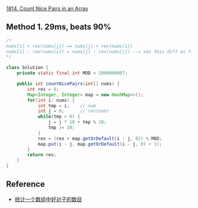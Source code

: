 [1814. Count Nice Pairs in an Array](https://leetcode.com/problems/count-nice-pairs-in-an-array/)


## Method 1. 29ms, beats 90%
```java
/*
nums[i] + rev(nums[j]) == nums[j] + rev(nums[i])
nums[i] - rev(nums[i]) = nums[j] - rev(nums[j]) --> set this diff as f(i)
*/

class Solution {
    private static final int MOD = 1000000007;

    public int countNicePairs(int[] nums) {
        int res = 0;
        Map<Integer, Integer> map = new HashMap<>();
        for(int i: nums) {
            int tmp = i;    // num
            int j = 0;      // rev(num)
            while(tmp > 0) {
                j = j * 10 + tmp % 10;
                tmp /= 10;
            }
            res = (res + map.getOrDefault(i - j, 0)) % MOD;
            map.put(i - j, map.getOrDefault(i - j, 0) + 1);
        }
        return res;
    }
}
```


## Reference
* [统计一个数组中好对子的数目](https://leetcode.cn/problems/count-nice-pairs-in-an-array/solutions/2064186/tong-ji-yi-ge-shu-zu-zhong-hao-dui-zi-de-ywux/)
